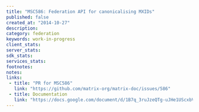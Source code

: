 ```yaml
---
title: "MSC586: Federation API for canonicalising MXIDs"
published: false
created_at: "2014-10-27"
description:
category: federation
keywords: work-in-progress
client_stats:
server_stats:
sdk_stats:
services_stats:
footnotes:
notes:
links:
 - title: "PR for MSC586"
   link: "https://github.com/matrix-org/matrix-doc/issues/586"
 - title: Documentation
   link: "https://docs.google.com/document/d/1B7q_3ruJzeQTg-uJHe1UScxbVLzgm451c25OjpYcojI/edit#"
---
```


